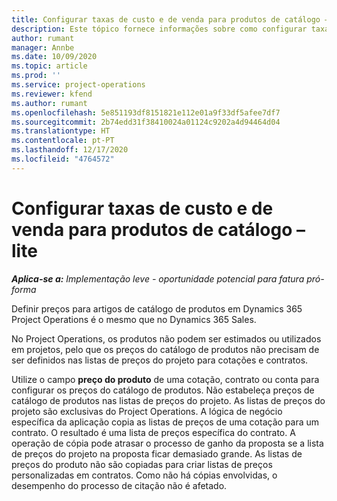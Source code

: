 ```yaml
---
title: Configurar taxas de custo e de venda para produtos de catálogo – lite
description: Este tópico fornece informações sobre como configurar taxas de custo e de vendas para itens num catálogo de produtos.
author: rumant
manager: Annbe
ms.date: 10/09/2020
ms.topic: article
ms.prod: ''
ms.service: project-operations
ms.reviewer: kfend
ms.author: rumant
ms.openlocfilehash: 5e851193df8151821e112e01a9f33df5afee7df7
ms.sourcegitcommit: 2b74edd31f38410024a01124c9202a4d94464d04
ms.translationtype: HT
ms.contentlocale: pt-PT
ms.lasthandoff: 12/17/2020
ms.locfileid: "4764572"
---
```

# <a name="set-up-cost-and-sales-rates-for-catalog-products---lite"></a>Configurar taxas de custo e de venda para produtos de catálogo – lite

_**Aplica-se a:** Implementação leve - oportunidade potencial para fatura pró-forma_


Definir preços para artigos de catálogo de produtos em Dynamics 365 Project Operations é o mesmo que no Dynamics 365 Sales.

No Project Operations, os produtos não podem ser estimados ou utilizados em projetos, pelo que os preços do catálogo de produtos não precisam de ser definidos nas listas de preços do projeto para cotações e contratos.

Utilize o campo **preço do produto** de uma cotação, contrato ou conta para configurar os preços do catálogo de produtos. Não estabeleça preços de catálogo de produtos nas listas de preços do projeto. As listas de preços do projeto são exclusivas do Project Operations. A lógica de negócio específica da aplicação copia as listas de preços de uma cotação para um contrato. O resultado é uma lista de preços específica do contrato. A operação de cópia pode atrasar o processo de ganho da proposta se a lista de preços do projeto na proposta ficar demasiado grande. As listas de preços do produto não são copiadas para criar listas de preços personalizadas em contratos. Como não há cópias envolvidas, o desempenho do processo de citação não é afetado.
